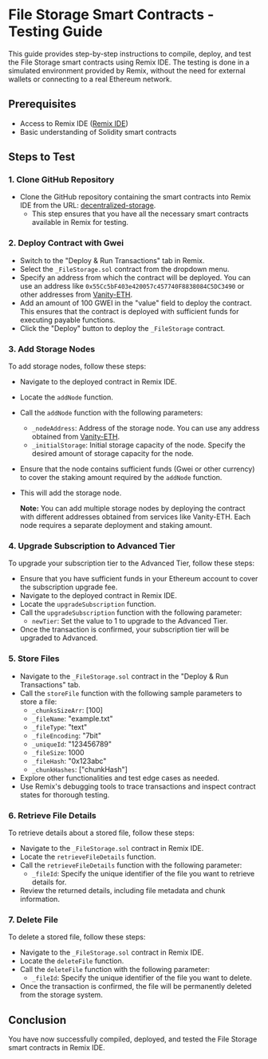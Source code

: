# File Storage Smart Contracts - Testing Guide

This guide provides step-by-step instructions to compile, deploy, and test the File Storage smart contracts using Remix IDE. The testing is done in a simulated environment provided by Remix, without the need for external wallets or connecting to a real Ethereum network.

## Prerequisites

- Access to Remix IDE ([Remix IDE](https://remix.ethereum.org/))
- Basic understanding of Solidity smart contracts

## Steps to Test

### 1. Clone GitHub Repository

- Clone the GitHub repository containing the smart contracts into Remix IDE from the URL: [decentralized-storage](https://github.com/Karamveer200/decentralized-storage).
  - This step ensures that you have all the necessary smart contracts available in Remix for testing.

### 2. Deploy Contract with Gwei

- Switch to the "Deploy & Run Transactions" tab in Remix.
- Select the `_FileStorage.sol` contract from the dropdown menu.
- Specify an address from which the contract will be deployed. You can use an address like `0x55Cc5bF403e420057c457740F8838084C5DC3490` or other addresses from [Vanity-ETH](https://vanity-eth.tk/).
- Add an amount of 100 GWEI in the "value" field to deploy the contract. This ensures that the contract is deployed with sufficient funds for executing payable functions.
- Click the "Deploy" button to deploy the `_FileStorage` contract.

### 3. Add Storage Nodes

To add storage nodes, follow these steps:

- Navigate to the deployed contract in Remix IDE.
- Locate the `addNode` function.
- Call the `addNode` function with the following parameters:
  - `_nodeAddress`: Address of the storage node. You can use any address obtained from [Vanity-ETH](https://vanity-eth.tk/).
  - `_initialStorage`: Initial storage capacity of the node. Specify the desired amount of storage capacity for the node.
- Ensure that the node contains sufficient funds (Gwei or other currency) to cover the staking amount required by the `addNode` function.
- This will add the storage node.
  
  **Note:** You can add multiple storage nodes by deploying the contract with different addresses obtained from services like Vanity-ETH. Each node requires a separate deployment and staking amount.

### 4. Upgrade Subscription to Advanced Tier

To upgrade your subscription tier to the Advanced Tier, follow these steps:

- Ensure that you have sufficient funds in your Ethereum account to cover the subscription upgrade fee.
- Navigate to the deployed contract in Remix IDE.
- Locate the `upgradeSubscription` function.
- Call the `upgradeSubscription` function with the following parameter:
  - `newTier`: Set the value to 1 to upgrade to the Advanced Tier.
- Once the transaction is confirmed, your subscription tier will be upgraded to Advanced.

### 5. Store Files

- Navigate to the `_FileStorage.sol` contract in the "Deploy & Run Transactions" tab.
- Call the `storeFile` function with the following sample parameters to store a file:
  - `_chunksSizeArr`: [100]
  - `_fileName`: "example.txt"
  - `_fileType`: "text"
  - `_fileEncoding`: "7bit"
  - `_uniqueId`: "123456789"
  - `_fileSize`: 1000
  - `_fileHash`: "0x123abc"
  - `_chunkHashes`: ["chunkHash"]
- Explore other functionalities and test edge cases as needed.
- Use Remix's debugging tools to trace transactions and inspect contract states for thorough testing.

### 6. Retrieve File Details

To retrieve details about a stored file, follow these steps:

- Navigate to the `_FileStorage.sol` contract in Remix IDE.
- Locate the `retrieveFileDetails` function.
- Call the `retrieveFileDetails` function with the following parameter:
  - `_fileId`: Specify the unique identifier of the file you want to retrieve details for.
- Review the returned details, including file metadata and chunk information.

### 7. Delete File

To delete a stored file, follow these steps:

- Navigate to the `_FileStorage.sol` contract in Remix IDE.
- Locate the `deleteFile` function.
- Call the `deleteFile` function with the following parameter:
  - `_fileId`: Specify the unique identifier of the file you want to delete.
- Once the transaction is confirmed, the file will be permanently deleted from the storage system.

## Conclusion

You have now successfully compiled, deployed, and tested the File Storage smart contracts in Remix IDE.
